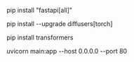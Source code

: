 pip install "fastapi[all]"

pip install --upgrade diffusers[torch]

pip install transformers

uvicorn main:app --host 0.0.0.0 --port 80
